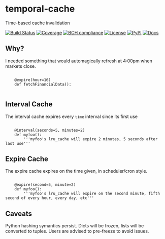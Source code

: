 # temporal-cache
Time-based cache invalidation


[![Build Status](https://dev.azure.com/tpaine154/pyEX/_apis/build/status/timkpaine.temporal-cache?branchName=master)](https://dev.azure.com/tpaine154/pyEX/_build/latest?definitionId=5&branchName=master)
[![Coverage](https://img.shields.io/azure-devops/coverage/tpaine154/temporal-cache/5)]()
[![BCH compliance](https://bettercodehub.com/edge/badge/timkpaine/temporal-cache?branch=master)](https://bettercodehub.com/)
[![License](https://img.shields.io/github/license/timkpaine/temporal-cache.svg)](https://pypi.python.org/pypi/temporal-cache/)
[![PyPI](https://img.shields.io/pypi/v/temporal-cache.svg)](https://pypi.python.org/pypi/temporal-cache/)
[![Docs](https://img.shields.io/readthedocs/temporal-cache.svg)](https://temporal-cache.readthedocs.io)



## Why?
I needed something that would automagically refresh at 4:00pm when markets close.

```python3

    @expire(hour=16)
    def fetchFinancialData():
    
```

## Interval Cache
The interval cache expires every `time` interval since its first use

```python3

    @interval(seconds=5, minutes=2)
    def myfoo():
        '''myfoo's lru_cache will expire 2 minutes, 5 seconds after last use'''
```


## Expire Cache
The expire cache expires on the time given, in scheduler/cron style.

```python3

    @expire(second=5, minute=2)
    def myfoo():
        '''myfoo's lru_cache will expire on the second minute, fifth second of every hour, every day, etc'''
```


## Caveats
Python hashing symantics persist. Dicts will be frozen, lists will be converted to tuples. Users are advised to pre-freeze to avoid issues.

